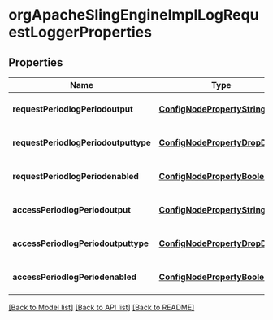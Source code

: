 # orgApacheSlingEngineImplLogRequestLoggerProperties

## Properties
Name | Type | Description | Notes
------------ | ------------- | ------------- | -------------
**requestPeriodlogPeriodoutput** | [**ConfigNodePropertyString**](ConfigNodePropertyString.md) |  | [optional] [default to null]
**requestPeriodlogPeriodoutputtype** | [**ConfigNodePropertyDropDown**](ConfigNodePropertyDropDown.md) |  | [optional] [default to null]
**requestPeriodlogPeriodenabled** | [**ConfigNodePropertyBoolean**](ConfigNodePropertyBoolean.md) |  | [optional] [default to null]
**accessPeriodlogPeriodoutput** | [**ConfigNodePropertyString**](ConfigNodePropertyString.md) |  | [optional] [default to null]
**accessPeriodlogPeriodoutputtype** | [**ConfigNodePropertyDropDown**](ConfigNodePropertyDropDown.md) |  | [optional] [default to null]
**accessPeriodlogPeriodenabled** | [**ConfigNodePropertyBoolean**](ConfigNodePropertyBoolean.md) |  | [optional] [default to null]

[[Back to Model list]](../README.md#documentation-for-models) [[Back to API list]](../README.md#documentation-for-api-endpoints) [[Back to README]](../README.md)


